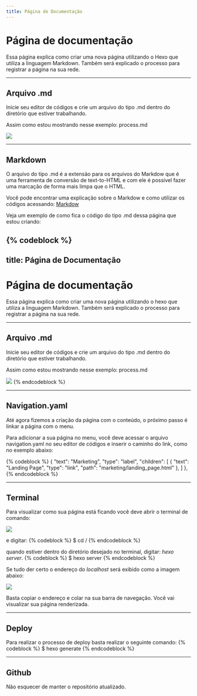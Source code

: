 ```yaml
---
title: Página de Documentação
---
```


# Página de documentação
Essa página explica como criar uma nova página utilizando o Hexo que utiliza a linguagem Markdown. Também será explicado o processo para registrar a página na sua rede.

___
## Arquivo .md
Inicie seu editor de códigos e crie um arquivo do tipo .md dentro do diretório que estiver trabalhando.

Assim como estou mostrando nesse exemplo: process.md

![](/images/process/arquivomd.png)

___
## Markdown
O arquivo do tipo .md é a extensão para os arquivos do Markdow que é uma ferramenta de conversão de text-to-HTML e com ele é possível fazer uma marcação de forma mais limpa que o HTML.

Você pode encontrar uma explicação sobre o Markdow e como utilizar os códigos acessando: [Markdow](https://blog.da2k.com.br/2015/02/08/aprenda-markdown/)

Veja um exemplo de como fica o código do tipo .md dessa página que estou criando:

{% codeblock %}
---
title: Página de Documentação
---

# Página de documentação
Essa página explica como criar uma nova página utilizando o hexo que utiliza a linguagem Markdown. Também será explicado o processo para registrar a página na sua rede.

___
## Arquivo .md
Inicie seu editor de códigos e crie um arquivo do tipo .md dentro do diretório que estiver trabalhando.

Assim como estou mostrando nesse exemplo: process.md

![](/images/process/arquivomd.png)
{% endcodeblock %}

___
## Navigation.yaml
Até agora fizemos a criação da página com o conteúdo, o próximo passo é linkar a página com o menu.

Para adicionar a sua página no menu, você deve acessar o arquivo navigation.yaml no seu editor de códigos e inserir o caminho do link, como no exemplo abaixo:

{% codeblock %}
{
  "text": "Marketing",
  "type": "label",
  "children": [
    {
    "text": "Landing Page",
    "type": "link",
    "path": "marketing/landing_page.html"
    },
  ]
},
{% endcodeblock %}

___
## Terminal
Para visualizar como sua página está ficando você deve abrir o terminal de comando:

![](/images/process/terminal.png)

e digitar:
{% codeblock %}
$ cd <nomedapasta>/<pasta>
{% endcodeblock %}

quando estiver dentro do diretório desejado no terminal, digitar: *hexo server*.
{% codeblock %}
$ hexo server
{% endcodeblock %}

Se tudo der certo o endereço do *localhost* será exibido como a imagem abaixo:

![](/images/process/localhost.png)

Basta copiar o endereço e colar na sua barra de navegação. Você vai visualizar sua página renderizada.

___
## Deploy
Para realizar o processo de deploy basta realizar o seguinte comando:
{% codeblock %}
$ hexo generate
{% endcodeblock %}

___
## Github
Não esquecer de manter o repositório atualizado.
